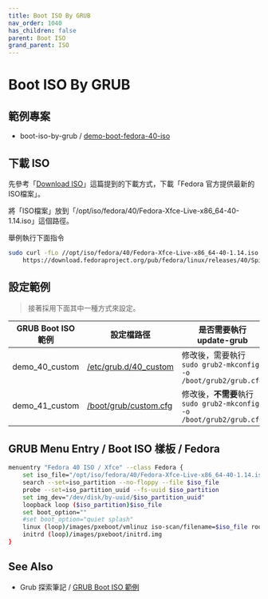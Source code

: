 ```yaml
---
title: Boot ISO By GRUB
nav_order: 1040
has_children: false
parent: Boot ISO
grand_parent: ISO
---
```



# Boot ISO By GRUB


## 範例專案

* boot-iso-by-grub / [demo-boot-fedora-40-iso](https://github.com/samwhelp/fedora-adjustment/tree/main/core/iso/boot-iso/boot-iso-by-grub/demo-boot-fedora-40-iso)


## 下載 ISO

先參考「[Download ISO](https://samwhelp.github.io/note-about-fedora/read/core/iso/download-iso.html)」這篇提到的下載方式，下載「Fedora 官方提供最新的ISO檔案」。

將「ISO檔案」放到「/opt/iso/fedora/40/Fedora-Xfce-Live-x86_64-40-1.14.iso」這個路徑。

舉例執行下面指令

``` sh
sudo curl -fLo //opt/iso/fedora/40/Fedora-Xfce-Live-x86_64-40-1.14.iso --create-dirs \
	https://download.fedoraproject.org/pub/fedora/linux/releases/40/Spins/x86_64/iso/Fedora-Xfce-Live-x86_64-40-1.14.iso
```


## 設定範例

> 接著採用下面其中一種方式來設定。

| GRUB Boot ISO 範例 | 設定檔路徑 | 是否需要執行 update-grub |
| --- | --- | --- |
| demo_40_custom | [/etc/grub.d/40_custom](https://github.com/samwhelp/fedora-adjustment/blob/main/core/iso/boot-iso/boot-iso-by-grub/demo-boot-fedora-40-iso/asset/overlay/etc/grub.d/40_custom) | 修改後，需要執行 `sudo grub2-mkconfig -o /boot/grub2/grub.cfg` |
| demo_41_custom | [/boot/grub/custom.cfg](https://github.com/samwhelp/fedora-adjustment/blob/main/core/iso/boot-iso/boot-iso-by-grub/demo-boot-fedora-40-iso/asset/overlay/boot/grub/custom.cfg) | 修改後，**不需要**執行 `sudo grub2-mkconfig -o /boot/grub2/grub.cfg` |




## GRUB Menu Entry / Boot ISO 樣板 / Fedora

``` sh
menuentry "Fedora 40 ISO / Xfce" --class Fedora {
	set iso_file="/opt/iso/fedora/40/Fedora-Xfce-Live-x86_64-40-1.14.iso"
	search --set=iso_partition --no-floppy --file $iso_file
	probe --set=iso_partition_uuid --fs-uuid $iso_partition
	set img_dev="/dev/disk/by-uuid/$iso_partition_uuid"
	loopback loop ($iso_partition)$iso_file
	set boot_option=""
	#set boot_option="quiet splash"
	linux (loop)/images/pxeboot/vmlinuz iso-scan/filename=$iso_file root=live:CDLABEL=Fedora-Xfce-Live-40-1-14 rd.live.image rhgb $boot_option
	initrd (loop)/images/pxeboot/initrd.img
}

```


## See Also

* Grub 探索筆記 / [GRUB Boot ISO 範例](https://samwhelp.github.io/note-about-grub/read/howto/boot_iso.html)
